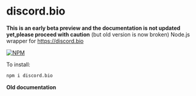 # discord.bio
**This is an early beta preview and the documentation is not updated yet,please proceed with caution**
(but old version is now broken)
Node.js wrapper for https://discord.bio

[![NPM](https://nodei.co/npm/discord.bio.png?downloads=true&downloadRank=true&stars=true)](https://nodei.co/npm/discord.bio/)

To install: 

```bash
npm i discord.bio 
```
































**Old documentation**

<!--

## Examples
Example 1
```js
const Bio = require("discord.bio")
const bio = new Bio.Bio()
bio.fetchUserDetails("nickchan").then(console.log)
```
Example 2
```js
const Bio = require("discord.bio")
const bio = new Bio.Bio()
bio.login("some-cookie").then(() => bio.fetchUserDetails()).then(console.log)
```
## Class

### Bio

#### Constructor

```ts
new Bio.Bio(baseURL?:string)
```

#### Properties

##### .cookie

Authorization cookie used by this bio instance.

##### .baseURL 

The base url of hte api. Defaults to `https://api.discord.bio/v1`.

##### .user

The logged in user. Type [ClientUser](###ClientUser)
#### Methods

##### .fetchUserDetails(slugOrID?:string)

Fetches profile by user id or slug ,if sulgOrID is not provided,it will retrun the details of the logged in user.

Returns: `Promise<`[Profile](###Porfile)`>`

##### .fetchDiscordConnections(slugOrID?:string)

Fetches discord connections by user id or slug ,if sulgOrID is not provided,it will retrun the details of the logged in user.

Returns: `Promise<`[DiscordConnection](###DiscordConnection)`[]>`

##### .fetchUserConnections(slugOrID?:string)

Fetches User connections by user id or slug,if sulgOrID is not provided,it will retrun the details of the logged in user.

Returns:`Promise<`[UserConnections](###UserConnections)`>` 

##### .login(cookie)

Login by cookie

Returns: `Promise<`[ClientUser](###ClientUser)`>`   The logged user
##### .fetchTotalUsers()

Fetches the total number of users using discord.bio

Returns: `Promise<number>`  Total number of users using discord.bio

##### .fetchAPIVersion()

Fetches the API Version

Returns: `Promise<string>` The API Version

##### .fetchTopUpvoted()

Fetches the most upvoted users.
Returns:`Promise<Array<`[PartialProfile](###PartialProfile)`>>`

##### .createSlug(slug:string)

> This no longer works for users that already have a slug

Create a slug for the logged in user.

Returns: `Promise<void>`

##### .deleteProfile()

> Please think twice before using this.

Deletes the logged in user's discord.bio account.

Returns: `Promise<void>`

##### .updateProfile(settings)

Update thelogged in user's profile

`settings` is the new profile.
Returns:`Promise<void>`

##### .upvote(slugOrID:string)

Upvote someone
Returns: `Promise<void>`

### User     *extends [RawUser](###RawUser)*

Represent a user 

#### Own Properties

##### .avatarURL 

The URL to the users's avatar. 
Type: `string` or `null`

##### .displayAvatarURL

The URL to the user's avatar if they have one,or their default one if they don't have one.
Type: `string`

##### .defaultAvatarURL

Th URL to the user's default avatar.
Type: `string`

### RawUser   
Represent an unprocessed user returned by the api
#### Properties
##### .id

The User ID of the user
Type:`Snowflake`

##### .username

The username of the user
Type:`string`

##### .avatar

The avatar hash of the user
Type:`string`

##### .discriminator

The discriminator of the user
Type:`string`

### ClientUser     *extends [User](###RawUser)*

Represent the logged in user.

#### Own Properties

##### .mfa_enabled

Whether the user have their multi-factor authentication enabled.
Type: `boolean`

##### .connections

[Returns the user's linked third party accounts](https://discordapp.com/developers/docs/resources/user#connection-object)
Type: `Array<any>`

##### .flags

The [flags](https://discordapp.com/developers/docs/resources/user#user-object-user-flags) on the user's account.
Type: `number`

##### .premium_type

The [type of Nitro subscription](https://discordapp.com/developers/docs/resources/user#user-object-premium-types) that the user has on their account
```
1 = Nitro Classic
2 = Nitro
```
Type: `number`

## Type definitions

### ProfileSettings

The profile settings

  key|type|Meaning
  ---|---|---
  id| `number` | ID of the profile. 
  name| `string` | The slug. 
  user_id| `string` | User ID of the profile's user. 
  created_at| `string` or  `null` | The time the profile is created. 
  view_count| `number`            | View count of this profile.      
  slug_id |`number`|The ID of the slug.
  status| `string` or `null` | The status of the user. 
  description| `string` or `null` | The description of the user. 
  location| `string` or  `null` | The location of the user. 
  gender| `"male"` , `"female"` or `null` | Gender of the user. 
  birthday| `string` or `null` | The birthday of the user. 
  email| `string` or `null` | The email of the user. 
  occupation| `string` or  `null` | The occupation of the user. 
 banner | `string` or `null` | The URL to the profile banner. 
 upvotes | `number` | The number of upvotes the user have got. 
 premium | `boolean` | Whether the user has discord.bio premium. 
 verified | `boolean` | Whether the user has verified. 
 flags | `number` | the [flags](https://discordapp.com/developers/docs/resources/user#user-object-user-flags) on the user's account. 

### Profile

Represent a discord.bio profile 

key|type|Meaning
---|---|---
settings|[ProfileSettings](###ProfileSettings)|The settings of this profile.
discord|[User](###User)|The user that this profile represents.

### PartialProfile
Represent an incomplete profile
key|type|meaning
---|---|---
id| number                                              |The discord.bio ID of the profile.
user| [PartialProfileSettings](###PartialProfileSettings) |The settings of this profile.
discord| [User](###User)                                     |The user of this profile

### PartialProfileSettings

The settings of an incomplete profile

| key            | type                      | meaning                             |
| -------------- | ------------------------- | ----------------------------------- |
| user_id        | [Snowflake](###Snowflake) | The user ID of the profile's user   |
| upvotes        | number                    | The number of upvote on the profile |
| verified       | boolean                   | Whether the user has verified.      |
| description    | `string` or `null`        | The description of the profile      |
| premium_status | number                    | [Type of nitro subscription](https://discordapp.com/developers/docs/resources/user#user-object-premium-types) of the user |
| name           | string                    | The slug of the profile.            |

### RawClientUser

The unprocessed client user returned by the API

| key           | type                      | meaning                            |
| ------------- | ------------------------- | ---------------------------------- |
| id            | [Snowflake](###Snowflake) | The user id of the user.           |
| username      | string                    | The username of the user.          |
| avatar        | `string` or `null`        | The avatar hash of the user.       |
| discriminator | string                    | The discriminator of the user.     |
| locale        | string                    | The locale of the user             |
| premium_type  | number                    | Type of nitro subscription of the user |
| mfa_enabled   | boolean                   | Whether the user has MFA enabled.  |
| flags         | number                    | The flags on this user             |
| connections   | `unknown`                 | The third-party connections of this user |



### DiscordConnection

Represent a discord user connection

key|type|Meaning
---|---|---
id| `number`| The ID of the connection. 
connection_type| `string`| The type of the connection. 
name| `string` | The name of the connection. 
url| `string` or  `null`| The url of the connection. 
icon| `string`| [The user's icon hash](https://discordapp.com/developers/docs/reference#image-formatting)
### UserConnections

An object containing discord.bio connections.The property name is the type of connection.

key|type
---|---
github| [UserConnection](###UserConnection)
website| [UserConnection](###UserConnection)
instagram|[UserConnection](###UserConnection)
snapchat| [UserConnection](###UserConnection)
linkedin| [UserConnection](###UserConnection)

### UserConnection

Represent a connection on discord.bio.

key|type|Meaning
---|---|---
name|`string`|The name of the connection.

### Snowflake

A Twitter snowflake, except the epoch is 2015-01-01T00:00:00.000Z 

```
If we have a snowflake '266241948824764416' we can represent it as binary:

64                                          22     17     12          0
 000000111011000111100001101001000101000000  00001  00000  000000000000
      number of ms since Discord epoch       worker  pid    increment
```

## FAQs

**Q: I get  `error TS7016: Could not find a declaration file for module 'node-fetch'.`  and 3 more TS errors when installing?**
**Reason:** You didn't install `@types/node-fetch`

**Solution:** run `npm i @types/node-fetch`
This should solve other TS**** errors
-->
